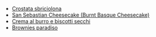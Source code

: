 - [Crostata sbriciolona](crostata-sbriciolona.md)
- [San Sebastian Cheesecake (Burnt Basque Cheesecake)](san-sebastian-cheesecake.md)
- [Crema al burro e biscotti secchi](crema-al-burro-e-biscotti-secchi.md)
- [Brownies paradiso](brownies-paradiso.md)
